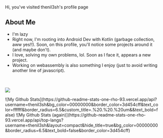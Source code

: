 Hi, you've visited thenil3sh's profile page

## About Me
- I'm lazy
- Right now, I'm rooting into Android Dev with Kotlin (garbage collection, aww yes!!). Soon, on this profile, you'll notice some projects around it (and maybe don't).
- I love, solving my own problems, lol. Soon as I face it, appears a new project.
- Working on webassembly is also something I enjoy (just to avoid writing another line of javascript).

\
\
<picture>
  <source
    srcset="https://github-readme-stats-one-rho-93.vercel.app/api?username=thenil3sh&bg_color=00000000&border_color=3d454cff&text_color=ffffff&border_radius=6.5&custom_title=.%20.%20.%20um&&text_bold=false&show_icons=true"
    media="(prefers-color-scheme: dark)"/>
  <img src="https://github-readme-stats-one-rho-93.vercel.app/api?username=thenil3sh&bg_color=00000000&border_color=d0d9e1&border_radius=6.5&custom_title=.%20.%20.%20um&&text_bold=false&show_icons=true&icon_color=0869db"> 
</picture>
<picture>
  <source
    srcset="https://github-readme-stats-one-rho-93.vercel.app/api/top-langs?username=thenil3sh&hide_title=true&bg_color=00000000&border_radius=6.5&text_bold=false&border_color=3d454cff"/>
  
</picture>
![My Github Stats](https://github-readme-stats-one-rho-93.vercel.app/api?username=thenil3sh&bg_color=00000000&border_color=3d454cff&text_color=ffffff&border_radius=6.5&custom_title=.%20.%20.%20um&&text_bold=false) ![My Github Stats (again)](https://github-readme-stats-one-rho-93.vercel.app/api/top-langs?username=thenil3sh&layout=compact&hide_title=true&bg_color=00000000&border_radius=6.5&text_bold=false&border_color=3d454cff)
